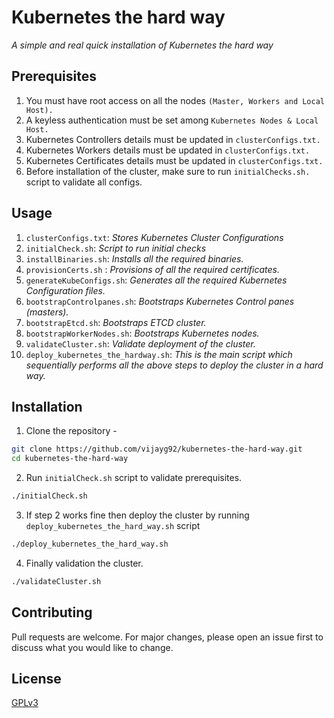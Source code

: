 # Kubernetes the hard way

*A simple and real quick installation of Kubernetes the hard way*


## Prerequisites

1. You must have root access on all the nodes `(Master, Workers and Local Host).`
2. A keyless authentication must be set among `Kubernetes Nodes & Local Host.`
3. Kubernetes Controllers details must be updated in `clusterConfigs.txt.`
4. Kubernetes Workers details must be updated in `clusterConfigs.txt.`
5. Kubernetes Certificates details must be updated in `clusterConfigs.txt.`
6. Before installation of the cluster, make sure to run `initialChecks.sh.` script to validate all configs.

## Usage
1. `clusterConfigs.txt`: *Stores Kubernetes Cluster Configurations*
2. `initialCheck.sh`:  *Script to run initial checks*
3. `installBinaries.sh`: *Installs all the required binaries.*
4. `provisionCerts.sh` : *Provisions of all the required certificates.*
5. `generateKubeConfigs.sh`: *Generates all the required Kubernetes Configuration files.*
6. `bootstrapControlpanes.sh`: *Bootstraps Kubernetes Control panes (masters).*
7. `bootstrapEtcd.sh`: *Bootstraps ETCD cluster.*
8. `bootstrapWorkerNodes.sh`: *Bootstraps Kubernetes nodes.*
9. `validateCluster.sh`: *Validate deployment of the cluster.*
10. `deploy_kubernetes_the_hardway.sh`: *This is the main script which sequentially performs all the above steps to deploy the cluster in a hard way.*
## Installation

1. Clone the repository -

```bash
git clone https://github.com/vijayg92/kubernetes-the-hard-way.git
cd kubernetes-the-hard-way
```
2. Run `initialCheck.sh` script to validate prerequisites.
```bash
./initialCheck.sh
```
3. If step 2 works fine then deploy the cluster by running `deploy_kubernetes_the_hard_way.sh` script
```bash
./deploy_kubernetes_the_hard_way.sh
```
4. Finally validation the cluster.

```bash
./validateCluster.sh
```

## Contributing
Pull requests are welcome. For major changes, please open an issue first to discuss what you would like to change.

## License
[GPLv3](https://www.gnu.org/licenses/)
